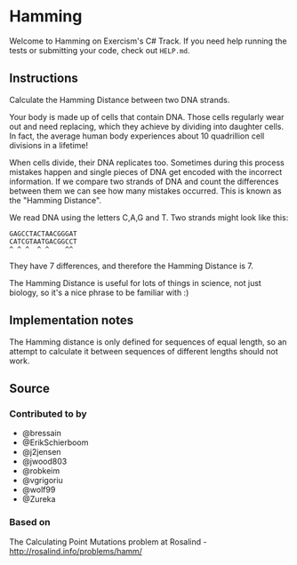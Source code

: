 # Hamming

Welcome to Hamming on Exercism's C# Track.
If you need help running the tests or submitting your code, check out `HELP.md`.

## Instructions

Calculate the Hamming Distance between two DNA strands.

Your body is made up of cells that contain DNA. Those cells regularly wear out and need replacing, which they achieve by dividing into daughter cells. In fact, the average human body experiences about 10 quadrillion cell divisions in a lifetime!

When cells divide, their DNA replicates too. Sometimes during this process mistakes happen and single pieces of DNA get encoded with the incorrect information. If we compare two strands of DNA and count the differences between them we can see how many mistakes occurred. This is known as the "Hamming Distance".

We read DNA using the letters C,A,G and T. Two strands might look like this:

    GAGCCTACTAACGGGAT
    CATCGTAATGACGGCCT
    ^ ^ ^  ^ ^    ^^

They have 7 differences, and therefore the Hamming Distance is 7.

The Hamming Distance is useful for lots of things in science, not just biology, so it's a nice phrase to be familiar with :)

## Implementation notes

The Hamming distance is only defined for sequences of equal length, so
an attempt to calculate it between sequences of different lengths should
not work.

## Source

### Contributed to by

- @bressain
- @ErikSchierboom
- @j2jensen
- @jwood803
- @robkeim
- @vgrigoriu
- @wolf99
- @Zureka

### Based on

The Calculating Point Mutations problem at Rosalind - http://rosalind.info/problems/hamm/